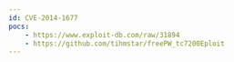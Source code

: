 ```yaml
---
id: CVE-2014-1677
pocs: 
    - https://www.exploit-db.com/raw/31894
    - https://github.com/tihmstar/freePW_tc7200Eploit
---
```

